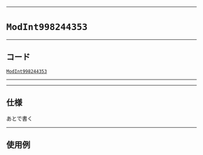 _____

# `ModInt998244353`

_____

## コード

[`ModInt998244353`](https://github.com/titan-23/Library_py/blob/main/Math/ModInt998244353.py)
<!-- code=https://github.com/titan-23/Library_py/blob/main/Math\ModInt998244353.py -->

_____


_____

## 仕様

あとで書く

_____

## 使用例

```python
```
